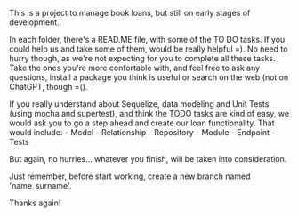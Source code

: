 This is a project to manage book loans, but still on early stages of development.

In each folder, there's a READ.ME file, with some of the TO DO tasks. If you could help us and take some of them, 
would be really helpful =). 
No need to hurry though, as we're not expecting for you to complete all these tasks.
Take the ones you're more confortable with, and feel free to ask any questions, install a package you think is useful
or search on the web (not on ChatGPT, though =().

If you really understand about Sequelize, data modeling and Unit Tests (using mocha and supertest), and think the TODO tasks
are kind of easy, we would ask you to go a step ahead and create our loan functionality. That would include:
    - Model 
    - Relationship
    - Repository
    - Module
    - Endpoint
    - Tests

But again, no hurries... whatever you finish, will be taken into consideration.

Just remember, before start working, create a new branch named 'name_surname'.

Thanks again!